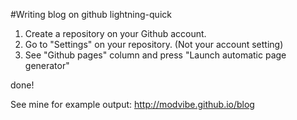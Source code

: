 #Writing blog on github lightning-quick

1. Create a repository on your Github account.
2. Go to "Settings" on your repository. (Not your account setting)
3. See "Github pages" column and press "Launch automatic page generator"

done!

See mine for example output:
http://modvibe.github.io/blog

